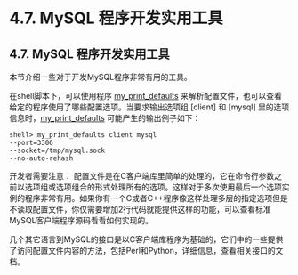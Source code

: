 # 4.7. MySQL 程序开发实用工具

## 4.7. MySQL 程序开发实用工具

本节介绍一些对于开发MySQL程序非常有用的工具。

在shell脚本下，可以使用程序 [my\_print\_defaults][04.07.03] 来解析配置文件，也可以查看给定的程序使用了哪些配置选项。当要求输出选项组 [client] 和 [mysql] 里的选项信息时，[my\_print\_defaults][04.07.03] 可能产生的输出例子如下：


```shell
shell> my_print_defaults client mysql
--port=3306
--socket=/tmp/mysql.sock
--no-auto-rehash
```

开发者需要注意： 配置文件是在C客户端库里简单的处理的，它在命令行参数之前以选项组或选项组合的形式处理所有的选项。这样对于多次使用最后一个选项实例的程序非常有用。如果你有一个C或者C++程序像这样处理多层的指定选项但是不读取配置文件，你仅需要增加2行代码就能提供这样的功能，可以查看标准MySQL客户端程序源码看看如何实现的。


几个其它语言到MySQL的接口是以C客户端库程序为基础的，它们中的一些提供了访问配置文件内容的方法，包括Perl和Python，详细信息，查看相关接口的文档。


[04.07.03]:./04.07.03_my_print_defaults_Display_Options_from_Option_Files.md